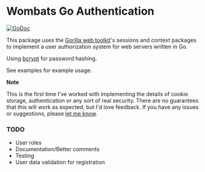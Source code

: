 # Wombats Go Authentication
[![GoDoc](https://godoc.org/github.com/Wombats/goauth?status.png)](https://godoc.org/github.com/Wombats/goauth)

This package uses the [Gorilla web toolkit](http://www.gorillatoolkit.org/)'s
sessions and context packages to implement a user authorization system for web
servers written in Go.

Using [bcrypt](http://codahale.com/how-to-safely-store-a-password/) for
password hashing.

See examples for example usage.

**Note**

This is the first time I've worked with implementing the details of cookie
storage, authentication or any sort of real security. There are no guarantees
that this will work as expected, but I'd love feedback. If you have any issues
or suggestions, please [let me
know](https://github.com/Wombats/goauth/issues/new).

### TODO

- User roles
- Documentation/Better comments
- Testing
- User data validation for registration
